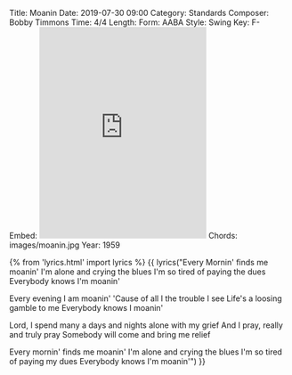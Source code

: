 Title: Moanin
Date: 2019-07-30 09:00
Category: Standards
Composer: Bobby Timmons
Time: 4/4
Length:
Form: AABA
Style: Swing
Key: F-
Embed: <iframe src="https://open.spotify.com/embed/playlist/4VkP9QHDvkCqEB1uqYWFXm" width="300" height="380" frameborder="0" allowtransparency="true" allow="encrypted-media"></iframe>
Chords: images/moanin.jpg
Year: 1959

{% from 'lyrics.html' import lyrics %}
{{ lyrics("Every Mornin' finds me moanin'
I'm alone and crying the blues
I'm so tired of paying the dues
Everybody knows I'm moanin'

Every evening I am moanin'
'Cause of all I the trouble I see
Life's a loosing gamble to me
Everybody knows I moanin'

Lord, I spend many a days and nights alone with my grief
And I pray, really and truly pray
Somebody will come and bring me relief

Every mornin' finds me moanin'
I'm alone and crying the blues
I'm so tired of paying my dues
Everybody knows I'm moanin'") }}
